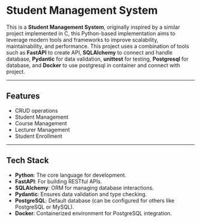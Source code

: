 # Student Management System

This is a **Student Management System**, originally inspired by a similar project implemented in C, this Python-based implementation aims to leverage modern tools and frameworks to improve scalability, maintainability, and performance.
This project uses a combination of tools such as **FastAPI** to create API, **SQLAlchemy** to connect and handle database, **Pydantic** for data validation, **unittest** for testing, **Postgresql** for database, and **Docker** to use postgresql in container and connect with project.

---

## Features

- CRUD operations
- Student Management
- Course Management
- Lecturer Management
- Student Enrollment

---

## Tech Stack

- **Python**: The core language for development.
- **FastAPI**: For building RESTful APIs.
- **SQLAlchemy**: ORM for managing database interactions.
- **Pydantic**: Ensures data validation and type checking.
- **PostgreSQL**: Default database (can be configured for others like PostgreSQL or MySQL).
- **Docker**: Containerized environment for PostgreSQL integration.
